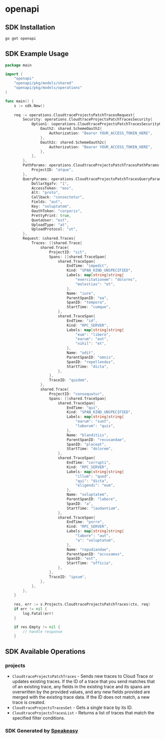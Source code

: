# openapi

<!-- Start SDK Installation -->
## SDK Installation

```bash
go get openapi
```
<!-- End SDK Installation -->

## SDK Example Usage
<!-- Start SDK Example Usage -->
```go
package main

import (
    "openapi"
    "openapi/pkg/models/shared"
    "openapi/pkg/models/operations"
)

func main() {
    s := sdk.New()
    
    req := operations.CloudtraceProjectsPatchTracesRequest{
        Security: operations.CloudtraceProjectsPatchTracesSecurity{
            Option1: &operations.CloudtraceProjectsPatchTracesSecurityOption1{
                Oauth2: shared.SchemeOauth2{
                    Authorization: "Bearer YOUR_ACCESS_TOKEN_HERE",
                },
                Oauth2c: shared.SchemeOauth2c{
                    Authorization: "Bearer YOUR_ACCESS_TOKEN_HERE",
                },
            },
        },
        PathParams: operations.CloudtraceProjectsPatchTracesPathParams{
            ProjectID: "atque",
        },
        QueryParams: operations.CloudtraceProjectsPatchTracesQueryParams{
            DollarXgafv: "1",
            AccessToken: "eos",
            Alt: "proto",
            Callback: "consectetur",
            Fields: "aut",
            Key: "voluptatem",
            OauthToken: "corporis",
            PrettyPrint: true,
            QuotaUser: "est",
            UploadType: "at",
            UploadProtocol: "ut",
        },
        Request: &shared.Traces{
            Traces: []shared.Trace{
                shared.Trace{
                    ProjectID: "sit",
                    Spans: []shared.TraceSpan{
                        shared.TraceSpan{
                            EndTime: "impedit",
                            Kind: "SPAN_KIND_UNSPECIFIED",
                            Labels: map[string]string{
                                "exercitationem": "dolores",
                                "molestias": "et",
                            },
                            Name: "iure",
                            ParentSpanID: "ea",
                            SpanID: "tempora",
                            StartTime: "cumque",
                        },
                        shared.TraceSpan{
                            EndTime: "id",
                            Kind: "RPC_SERVER",
                            Labels: map[string]string{
                                "eum": "libero",
                                "earum": "aut",
                                "nihil": "et",
                            },
                            Name: "odit",
                            ParentSpanID: "omnis",
                            SpanID: "repellendus",
                            StartTime: "dicta",
                        },
                    },
                    TraceID: "quidem",
                },
                shared.Trace{
                    ProjectID: "consequatur",
                    Spans: []shared.TraceSpan{
                        shared.TraceSpan{
                            EndTime: "qui",
                            Kind: "SPAN_KIND_UNSPECIFIED",
                            Labels: map[string]string{
                                "earum": "sunt",
                                "laborum": "quis",
                            },
                            Name: "blanditiis",
                            ParentSpanID: "recusandae",
                            SpanID: "placeat",
                            StartTime: "dolorem",
                        },
                        shared.TraceSpan{
                            EndTime: "corrupti",
                            Kind: "RPC_SERVER",
                            Labels: map[string]string{
                                "illum": "quod",
                                "qui": "dicta",
                                "eligendi": "eum",
                            },
                            Name: "voluptatem",
                            ParentSpanID: "labore",
                            SpanID: "a",
                            StartTime: "laudantium",
                        },
                        shared.TraceSpan{
                            EndTime: "porro",
                            Kind: "RPC_SERVER",
                            Labels: map[string]string{
                                "labore": "aut",
                                "a": "voluptatum",
                            },
                            Name: "repudiandae",
                            ParentSpanID: "accusamus",
                            SpanID: "est",
                            StartTime: "officia",
                        },
                    },
                    TraceID: "ipsum",
                },
            },
        },
    }
    
    res, err := s.Projects.CloudtraceProjectsPatchTraces(ctx, req)
    if err != nil {
        log.Fatal(err)
    }

    if res.Empty != nil {
        // handle response
    }
```
<!-- End SDK Example Usage -->

<!-- Start SDK Available Operations -->
## SDK Available Operations

### projects

* `CloudtraceProjectsPatchTraces` - Sends new traces to Cloud Trace or updates existing traces. If the ID of a trace that you send matches that of an existing trace, any fields in the existing trace and its spans are overwritten by the provided values, and any new fields provided are merged with the existing trace data. If the ID does not match, a new trace is created.
* `CloudtraceProjectsTracesGet` - Gets a single trace by its ID.
* `CloudtraceProjectsTracesList` - Returns a list of traces that match the specified filter conditions.

<!-- End SDK Available Operations -->

### SDK Generated by [Speakeasy](https://docs.speakeasyapi.dev/docs/using-speakeasy/client-sdks)
